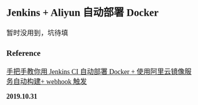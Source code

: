 <font size=4 face='楷体'>

## Jenkins + Aliyun 自动部署 Docker

暂时没用到，坑待填

### Reference

[手把手教你用 Jenkins CI 自动部署 Docker + 使用阿里云镜像服务自动构建+ webhook 触发](https://www.cnblogs.com/liguobao/p/9000143.html)

**2019.10.31**

